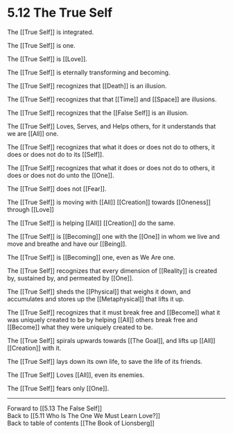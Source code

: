 # 5.12 The True Self

The [[True Self]] is integrated. 

The [[True Self]] is one. 

The [[True Self]] is [[Love]]. 

The [[True Self]] is eternally transforming and becoming. 

The [[True Self]] recognizes that [[Death]] is an illusion. 

The [[True Self]] recognizes that that [[Time]] and [[Space]] are illusions. 

The [[True Self]] recognizes that the [[False Self]] is an illusion. 

The [[True Self]] Loves, Serves, and Helps others, for it understands that we are [[All]] one. 

The [[True Self]] recognizes that what it does or does not do to others, it does or does not do to its [[Self]]. 

The [[True Self]] recognizes that what it does or does not do to others, it does or does not do unto the [[One]]. 

The [[True Self]] does not [[Fear]]. 

The [[True Self]] is moving with [[All]] [[Creation]] towards [[Oneness]] through [[Love]] 

The [[True Self]] is helping [[All]] [[Creation]] do the same. 

The [[True Self]] is [[Becoming]] one with the [[One]] in whom we live and move and breathe and have our [[Being]]. 

The [[True Self]] is [[Becoming]] one, even as We Are one. 

The [[True Self]] recognizes that every dimension of [[Reality]] is created by, sustained by, and permeated by [[One]]. 

The [[True Self]] sheds the [[Physical]] that weighs it down, and accumulates and stores up the [[Metaphysical]] that lifts it up. 

The [[True Self]] recognizes that it must break free and [[Become]] what it was uniquely created to be by helping [[All]] others break free and [[Become]] what they were uniquely created to be. 

The [[True Self]] spirals upwards towards [[The Goal]], and lifts up [[All]] [[Creation]] with it.

The [[True Self]] lays down its own life, to save the life of its friends. 

The [[True Self]] Loves [[All]], even its enemies.

The [[True Self]] fears only [[One]]. 

___

Forward to [[5.13 The False Self]]      
Back to [[5.11 Who Is The One We Must Learn Love?]]      
Back to table of contents [[The Book of Lionsberg]]  
